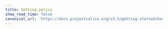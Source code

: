 ```yaml
---
title: Setting policy
show_read_time: false
canonical_url: 'https://docs.projectcalico.org/v3.5/getting-started/bare-metal/policy/index'
---
```

